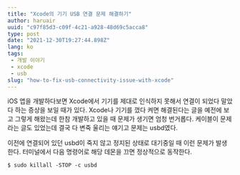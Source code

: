 ```yaml
---
title: "Xcode의 기기 USB 연결 문제 해결하기"
author: haruair
uuid: "c97f85d3-c09f-4c21-a928-48d69c5acca8"
type: post
date: "2021-12-30T19:27:44.898Z"
lang: ko
tags:
 - 개발 이야기
 - xcode
 - usb
slug: "how-to-fix-usb-connectivity-issue-with-xcode"
---
```


iOS 앱을 개발하다보면 Xcode에서 기기를 제대로 인식하지 못해서 연결이 되었다 말았다 하는 증상을 보일 때가 있다. Xcode나 기기를 껐다 켜면 해결된다는 글을 예전에 보고 그렇게 해왔는데 한참 개발하고 있을 때 문제가 생기면 엄청 번거롭다. 케이블이 문제라는 글도 있었는데 결국 다 변죽 울리는 얘기고 문제는 usbd였다.

이전에 연결되어 있던 usbd이 죽지 않고 정지된 상태로 대기중일 때 이런 문제가 발생한다. 터미널에서 다음 명령어로 해당 데몬을 끄면 정상적으로 동작한다.

```
$ sudo killall -STOP -c usbd
```

